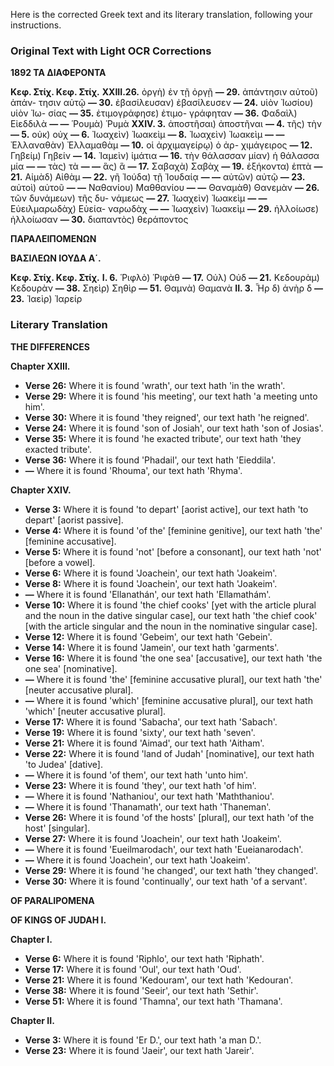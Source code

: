 Here is the corrected Greek text and its literary translation, following your instructions.

### Original Text with Light OCR Corrections

**1892                      ΤΑ ΔΙΑΦΕΡΟΝΤΑ**

**Κεφ. Στίχ.                               Κεφ. Στίχ.**
**XXIII.26.** ὀργὴ) ἐν τῇ ὀργῇ
**—   29.** ἀπάντησιν αὐτοῦ) ἀπάν-
                 τησιν αὐτῷ
**—   30.** ἐβασίλευσαν) ἐβασίλευσεν
**—   24.** υἱὸν Ἰωσίου) υἱὸν Ἰω-
                 σίας
**—   35.** ἐτιμογράφησε) ἐτιμο-
                 γράφηταν
**—   36.** Φαδαὶλ) Εἰεδδιλὰ
**—   —**       Ῥουμὰ) Ῥυμὰ
**XXIV. 3.** ἀποστῆσαι) ἀποστῆναι
**—   4.** τῆς) τὴν
**—   5.** οὐκ) οὐχ
**—   6.** Ἰωαχεὶν) Ἰωακεὶμ
**—   8.** Ἰωαχεὶν) Ἰωακεὶμ
**—   —**       Ἐλλαναθὰν) Ἐλλαμαθὰμ
**—   10.** οἱ ἀρχιμαγείρῳ) ὁ ἀρ-
                 χιμάγειρος
**—   12.** Γηβείμ) Γηβείν
**—   14.** Ἰαμεὶν) ἱμάτια
**—   16.** τὴν θάλασσαν μίαν) ἡ
                 θάλασσα μία
**—   —**       τὰς) τὰ
**—   —**       ἃς) ἃ
**—   17.** Σαβαχὰ) Σαβὰχ
**—   19.** ἑξήκοντα) ἑπτὰ
**—   21.** Αἰμὰδ) Αἰθὰμ
**—   22.** γῆ Ἰούδα) τῇ Ἰουδαίᾳ
**—   —**       αὐτῶν) αὐτῷ
**—   23.** αὐτοὶ) αὐτοῦ
**—   —**       Ναθανίου) Μαθθανίου
**—   —**       Θαναμὰθ) Θανεμὰν
**—   26.** τῶν δυνάμεων) τῆς δυ-
                 νάμεως
**—   27.** Ἰωαχεὶν) Ἰωακεὶμ
**—   —**       Εὐειλμαρωδὰχ) Εὐεία-
                 ναρωδὰχ
**—   —**       Ἰωαχεὶν) Ἰωακεὶμ
**—   29.** ἠλλοίωσε) ἠλλοίωσαν
**—   30.** διαπαντὸς) θεράποντος

**ΠΑΡΑΛΕΙΠΟΜΕΝΩΝ**

**ΒΑΣΙΛΕΩΝ ΙΟΥΔΑ Α΄.**

**Κεφ. Στίχ.                           Κεφ. Στίχ.**
**Ι.   6.** Ῥιφλὸ) Ῥιφὰθ
**—   17.** Οὐλ) Οὐδ
**—   21.** Κεδουρὰμ) Κεδουρὰν
**—   38.** Σηεὶρ) Σηθὶρ
**—   51.** Θαμνὰ) Θαμανὰ
**II.  3.** Ἦρ δ) ἀνὴρ δ
**—   23.** Ἰαεὶρ) Ἰαρείρ

### Literary Translation

**THE DIFFERENCES**

**Chapter XXIII.**
*   **Verse 26:** Where it is found 'wrath', our text hath 'in the wrath'.
*   **Verse 29:** Where it is found 'his meeting', our text hath 'a meeting unto him'.
*   **Verse 30:** Where it is found 'they reigned', our text hath 'he reigned'.
*   **Verse 24:** Where it is found 'son of Josiah', our text hath 'son of Josias'.
*   **Verse 35:** Where it is found 'he exacted tribute', our text hath 'they exacted tribute'.
*   **Verse 36:** Where it is found 'Phadail', our text hath 'Eieddila'.
*   **—** Where it is found 'Rhouma', our text hath 'Rhyma'.

**Chapter XXIV.**
*   **Verse 3:** Where it is found 'to depart' [aorist active], our text hath 'to depart' [aorist passive].
*   **Verse 4:** Where it is found 'of the' [feminine genitive], our text hath 'the' [feminine accusative].
*   **Verse 5:** Where it is found 'not' [before a consonant], our text hath 'not' [before a vowel].
*   **Verse 6:** Where it is found 'Joachein', our text hath 'Joakeim'.
*   **Verse 8:** Where it is found 'Joachein', our text hath 'Joakeim'.
*   **—** Where it is found 'Ellanathán', our text hath 'Ellamathám'.
*   **Verse 10:** Where it is found 'the chief cooks' [yet with the article plural and the noun in the dative singular case], our text hath 'the chief cook' [with the article singular and the noun in the nominative singular case].
*   **Verse 12:** Where it is found 'Gebeim', our text hath 'Gebein'.
*   **Verse 14:** Where it is found 'Jamein', our text hath 'garments'.
*   **Verse 16:** Where it is found 'the one sea' [accusative], our text hath 'the one sea' [nominative].
*   **—** Where it is found 'the' [feminine accusative plural], our text hath 'the' [neuter accusative plural].
*   **—** Where it is found 'which' [feminine accusative plural], our text hath 'which' [neuter accusative plural].
*   **Verse 17:** Where it is found 'Sabacha', our text hath 'Sabach'.
*   **Verse 19:** Where it is found 'sixty', our text hath 'seven'.
*   **Verse 21:** Where it is found 'Aimad', our text hath 'Aitham'.
*   **Verse 22:** Where it is found 'land of Judah' [nominative], our text hath 'to Judea' [dative].
*   **—** Where it is found 'of them', our text hath 'unto him'.
*   **Verse 23:** Where it is found 'they', our text hath 'of him'.
*   **—** Where it is found 'Nathaniou', our text hath 'Maththaniou'.
*   **—** Where it is found 'Thanamath', our text hath 'Thaneman'.
*   **Verse 26:** Where it is found 'of the hosts' [plural], our text hath 'of the host' [singular].
*   **Verse 27:** Where it is found 'Joachein', our text hath 'Joakeim'.
*   **—** Where it is found 'Eueilmarodach', our text hath 'Eueianarodach'.
*   **—** Where it is found 'Joachein', our text hath 'Joakeim'.
*   **Verse 29:** Where it is found 'he changed', our text hath 'they changed'.
*   **Verse 30:** Where it is found 'continually', our text hath 'of a servant'.

**OF PARALIPOMENA**

**OF KINGS OF JUDAH I.**

**Chapter I.**
*   **Verse 6:** Where it is found 'Riphlo', our text hath 'Riphath'.
*   **Verse 17:** Where it is found 'Oul', our text hath 'Oud'.
*   **Verse 21:** Where it is found 'Kedouram', our text hath 'Kedouran'.
*   **Verse 38:** Where it is found 'Seeir', our text hath 'Sethir'.
*   **Verse 51:** Where it is found 'Thamna', our text hath 'Thamana'.

**Chapter II.**
*   **Verse 3:** Where it is found 'Er D.', our text hath 'a man D.'.
*   **Verse 23:** Where it is found 'Jaeir', our text hath 'Jareir'.